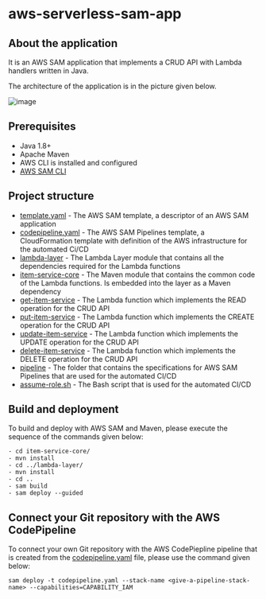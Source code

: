 # aws-serverless-sam-app

## About the application
It is an AWS SAM application that implements a CRUD API with Lambda handlers written in Java.

The architecture of the application is in the picture given below.

![image](https://miro.medium.com/max/1400/1*hkYSOC3c1xv9svTJOzgLsA.png)

## Prerequisites
- Java 1.8+
- Apache Maven
- AWS CLI is installed and configured
- [AWS SAM CLI](https://docs.aws.amazon.com/serverless-application-model/latest/developerguide/serverless-sam-cli-install.html)

## Project structure

- [template.yaml](template.yaml) - The AWS SAM template, a descriptor of an AWS SAM application
- [codepipeline.yaml](codepipeline.yaml) - The AWS SAM Pipelines template, a CloudFormation template with definition of the AWS infrastructure for the automated Ci/CD
- [lambda-layer](lambda-layer/) - The Lambda Layer module that contains all the dependencies required for the Lambda functions
- [item-service-core](item-service-core/) - The Maven module that contains the common code of the Lambda functions. Is embedded into the layer as a Maven dependency
- [get-item-service](get-item-service/) - The Lambda function which implements the READ operation for the CRUD API
- [put-item-service](put-item-service/) - The Lambda function which implements the CREATE operation for the CRUD API
- [update-item-service](update-item-service/) - The Lambda function which implements the UPDATE operation for the CRUD API
- [delete-item-service](delete-item-service/) - The Lambda function which implements the DELETE operation for the CRUD API
- [pipeline](pipeline/) - The folder that contains the specifications for AWS SAM Pipelines that are used for the automated CI/CD
- [assume-role.sh](assume-role.sh) - The Bash script that is used for the automated CI/CD

## Build and deployment

To build and deploy with AWS SAM and Maven, please execute the sequence of the commands given below:
```
- cd item-service-core/
- mvn install
- cd ../lambda-layer/
- mvn install
- cd ..
- sam build 
- sam deploy --guided
```

## Connect your Git repository with the AWS CodePipeline

To connect your own Git repository with the AWS CodePiepline pipeline that is created from the [codepipeline.yaml](codepipeline.yaml) file, please use the command given below:
```
sam deploy -t codepipeline.yaml --stack-name <give-a-pipeline-stack-name> --capabilities=CAPABILITY_IAM
```
